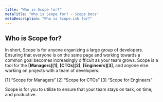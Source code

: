 ```yaml
---
title: "Who is Scope for?"
metaTitle: "Who is Scope for? - Scope Docs"
metaDescription: "Who is Scope.ink for?"
---
```


## Who is Scope for?

In short, Scope is for anyone organizing a large group of developers. Ensuring that everyone is on the same page and working towards a common goal becomes increasingly difficult as your team grows. Scope is a tool for the **[Managers][1]**, **[CTOs][2]**, **[Engineers][3]**, and anyone else working on projects with a team of developers. 

[1] <link to Scope for Mangers page> “Scope for Managers”
[2] <link to Scope for CTOs page> “Scope for CTOs”
[3] <link to Scope for Engineers page> “Scope for Engineers”

Scope is for you to utilize to ensure that your team stays on task, on time, and productive. 
